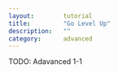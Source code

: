 ```yaml
---
layout:        tutorial
title:         "Go Level Up"
description:   ""
category:      advanced
---
```


TODO: Adavanced 1-1
